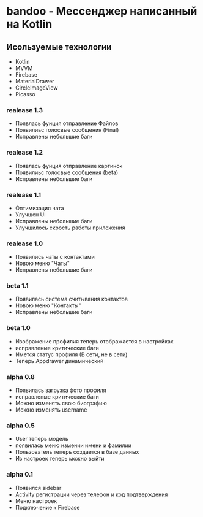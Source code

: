 # bandoo - Мессенджер написанный на Kotlin

## Исользуемые технологии
  * Kotlin
  * MVVM
  * Firebase
  * MaterialDrawer
  * CircleImageView
  * Picasso

### realease 1.3

   - Появлась фунция отправление Файлов
   - Появилиьс голосвые сообщения (Final)
   - Исправлены небольшие баги 

### realease 1.2

   - Появлась фунция отправление картинок
   - Появилиьс голосвые сообщения (beta)
   - Исправлены небольшие баги 

### realease 1.1

   - Оптимизация чата
   - Улучшен UI
   - Исправлены небольшие баги 
   - Улучшилось скрость работы приложения

### realease 1.0

   - Появились чаты с контактами
   - Новою меню "Чаты"
   - Исправлены небольшие баги 


### beta 1.1

   - Появилась система считывания контактов
   - Новою меню "Контакты"
   - Исправлены небольшие баги 

### beta 1.0

   - Изображение профилия теперь отображается в настройках
   - исправленые критические баги
   - Имется статус профиля (В сети, не в сети)
   - Теперь Appdrawer динамический

### alpha 0.8

   - Появилась загрузка фото профиля
   - исправленые критические баги
   - Можно изменять свою биографию
   - Можно изменять username

### alpha 0.5

   - User теперь модель
   - появилась меню измении имени и фамилии
   - Пользователь теперь создается в базе данных
   - Из настроек теперь можно выйти 

### alpha 0.1

   - Появился sidebar
   - Activity регистрации через телефон и код подтверждения
   - Меню настроек
   - Подключение к Firebase
